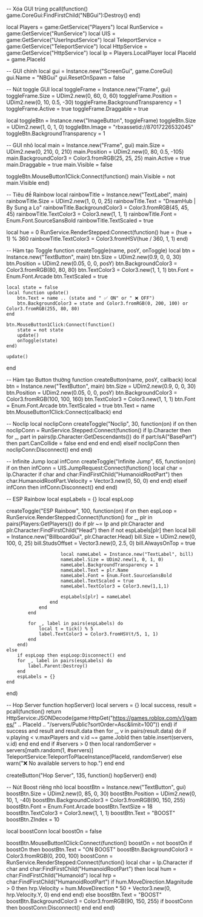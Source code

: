-- Xóa GUI trùng
pcall(function() game.CoreGui:FindFirstChild("NBGui"):Destroy() end)

local Players = game:GetService("Players")
local RunService = game:GetService("RunService")
local UIS = game:GetService("UserInputService")
local TeleportService = game:GetService("TeleportService")
local HttpService = game:GetService("HttpService")
local lp = Players.LocalPlayer
local PlaceId = game.PlaceId

-- GUI chính
local gui = Instance.new("ScreenGui", game.CoreGui)
gui.Name = "NBGui"
gui.ResetOnSpawn = false

-- Nút toggle GUI
local toggleFrame = Instance.new("Frame", gui)
toggleFrame.Size = UDim2.new(0, 60, 0, 60)
toggleFrame.Position = UDim2.new(0, 10, 0.5, -30)
toggleFrame.BackgroundTransparency = 1
toggleFrame.Active = true
toggleFrame.Draggable = true

local toggleBtn = Instance.new("ImageButton", toggleFrame)
toggleBtn.Size = UDim2.new(1, 0, 1, 0)
toggleBtn.Image = "rbxassetid://87017226532045"
toggleBtn.BackgroundTransparency = 1

-- GUI nhỏ
local main = Instance.new("Frame", gui)
main.Size = UDim2.new(0, 210, 0, 210)
main.Position = UDim2.new(0, 80, 0.5, -105)
main.BackgroundColor3 = Color3.fromRGB(25, 25, 25)
main.Active = true
main.Draggable = true
main.Visible = false

toggleBtn.MouseButton1Click:Connect(function()
	main.Visible = not main.Visible
end)

-- Tiêu đề Rainbow
local rainbowTitle = Instance.new("TextLabel", main)
rainbowTitle.Size = UDim2.new(1, 0, 0, 25)
rainbowTitle.Text = "DreamHub | By Sung a Lo"
rainbowTitle.BackgroundColor3 = Color3.fromRGB(45, 45, 45)
rainbowTitle.TextColor3 = Color3.new(1, 1, 1)
rainbowTitle.Font = Enum.Font.SourceSansBold
rainbowTitle.TextScaled = true

local hue = 0
RunService.RenderStepped:Connect(function()
	hue = (hue + 1) % 360
	rainbowTitle.TextColor3 = Color3.fromHSV(hue / 360, 1, 1)
end)

-- Hàm tạo Toggle
function createToggle(name, posY, onToggle)
	local btn = Instance.new("TextButton", main)
	btn.Size = UDim2.new(0.9, 0, 0, 30)
	btn.Position = UDim2.new(0.05, 0, 0, posY)
	btn.BackgroundColor3 = Color3.fromRGB(80, 80, 80)
	btn.TextColor3 = Color3.new(1, 1, 1)
	btn.Font = Enum.Font.Arcade
	btn.TextScaled = true

	local state = false
	local function update()
		btn.Text = name .. (state and " ✅ ON" or " ❌ OFF")
		btn.BackgroundColor3 = state and Color3.fromRGB(0, 200, 100) or Color3.fromRGB(255, 80, 80)
	end

	btn.MouseButton1Click:Connect(function()
		state = not state
		update()
		onToggle(state)
	end)

	update()
end

-- Hàm tạo Button thường
function createButton(name, posY, callback)
	local btn = Instance.new("TextButton", main)
	btn.Size = UDim2.new(0.9, 0, 0, 30)
	btn.Position = UDim2.new(0.05, 0, 0, posY)
	btn.BackgroundColor3 = Color3.fromRGB(100, 100, 160)
	btn.TextColor3 = Color3.new(1, 1, 1)
	btn.Font = Enum.Font.Arcade
	btn.TextScaled = true
	btn.Text = name
	btn.MouseButton1Click:Connect(callback)
end

-- Noclip
local noclipConn
createToggle("Noclip", 30, function(on)
	if on then
		noclipConn = RunService.Stepped:Connect(function()
			if lp.Character then
				for _, part in pairs(lp.Character:GetDescendants()) do
					if part:IsA("BasePart") then
						part.CanCollide = false
					end
				end
			end
		end)
	elseif noclipConn then
		noclipConn:Disconnect()
	end
end)

-- Infinite Jump
local infConn
createToggle("Infinite Jump", 65, function(on)
	if on then
		infConn = UIS.JumpRequest:Connect(function()
			local char = lp.Character
			if char and char:FindFirstChild("HumanoidRootPart") then
				char.HumanoidRootPart.Velocity = Vector3.new(0, 50, 0)
			end
		end)
	elseif infConn then
		infConn:Disconnect()
	end
end)

-- ESP Rainbow
local espLabels = {}
local espLoop

createToggle("ESP Rainbow", 100, function(on)
	if on then
		espLoop = RunService.RenderStepped:Connect(function()
			for _, plr in pairs(Players:GetPlayers()) do
				if plr ~= lp and plr.Character and plr.Character:FindFirstChild("Head") then
					if not espLabels[plr] then
						local bill = Instance.new("BillboardGui", plr.Character.Head)
						bill.Size = UDim2.new(0, 100, 0, 25)
						bill.StudsOffset = Vector3.new(0, 2.5, 0)
						bill.AlwaysOnTop = true

						local nameLabel = Instance.new("TextLabel", bill)
						nameLabel.Size = UDim2.new(1, 0, 1, 0)
						nameLabel.BackgroundTransparency = 1
						nameLabel.Text = plr.Name
						nameLabel.Font = Enum.Font.SourceSansBold
						nameLabel.TextScaled = true
						nameLabel.TextColor3 = Color3.new(1,1,1)

						espLabels[plr] = nameLabel
					end
				end
			end

			for _, label in pairs(espLabels) do
				local t = tick() % 5
				label.TextColor3 = Color3.fromHSV(t/5, 1, 1)
			end
		end)
	else
		if espLoop then espLoop:Disconnect() end
		for _, label in pairs(espLabels) do
			label.Parent:Destroy()
		end
		espLabels = {}
	end
end)

-- Hop Server
function hopServer()
	local servers = {}
	local success, result = pcall(function()
		return HttpService:JSONDecode(game:HttpGet("https://games.roblox.com/v1/games/" .. PlaceId .. "/servers/Public?sortOrder=Asc&limit=100"))
	end)
	if success and result and result.data then
		for _, v in pairs(result.data) do
			if v.playing < v.maxPlayers and v.id ~= game.JobId then
				table.insert(servers, v.id)
			end
		end
	end
	if #servers > 0 then
		local randomServer = servers[math.random(1, #servers)]
		TeleportService:TeleportToPlaceInstance(PlaceId, randomServer)
	else
		warn("❌ No available servers to hop.")
	end
end

createButton("Hop Server", 135, function()
	hopServer()
end)

-- Nút Boost riêng nhỏ
local boostBtn = Instance.new("TextButton", gui)
boostBtn.Size = UDim2.new(0, 85, 0, 30)
boostBtn.Position = UDim2.new(0, 10, 1, -40)
boostBtn.BackgroundColor3 = Color3.fromRGB(90, 150, 255)
boostBtn.Font = Enum.Font.Arcade
boostBtn.TextSize = 18
boostBtn.TextColor3 = Color3.new(1, 1, 1)
boostBtn.Text = "BOOST"
boostBtn.ZIndex = 10

local boostConn
local boostOn = false

boostBtn.MouseButton1Click:Connect(function()
	boostOn = not boostOn
	if boostOn then
		boostBtn.Text = "ON BOOST"
		boostBtn.BackgroundColor3 = Color3.fromRGB(0, 200, 100)
		boostConn = RunService.RenderStepped:Connect(function()
			local char = lp.Character
			if char and char:FindFirstChild("HumanoidRootPart") then
				local hum = char:FindFirstChild("Humanoid")
				local hrp = char:FindFirstChild("HumanoidRootPart")
				if hum.MoveDirection.Magnitude > 0 then
					hrp.Velocity = hum.MoveDirection * 50 + Vector3.new(0, hrp.Velocity.Y, 0)
				end
			end
		end)
	else
		boostBtn.Text = "BOOST"
		boostBtn.BackgroundColor3 = Color3.fromRGB(90, 150, 255)
		if boostConn then boostConn:Disconnect() end
	end
end)
